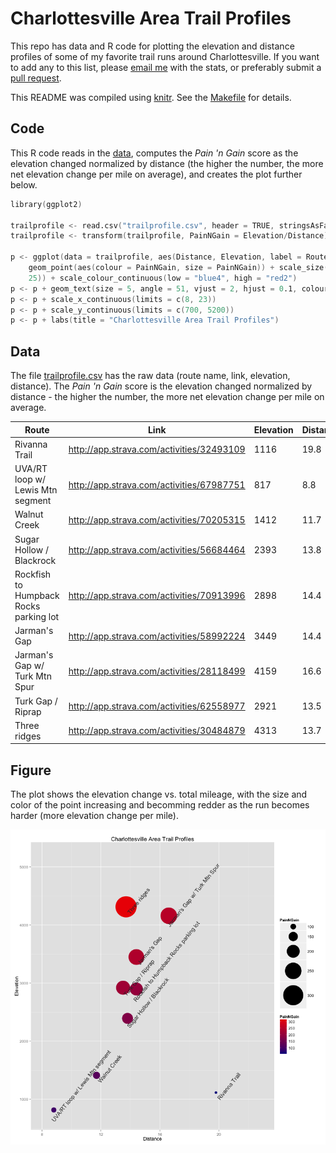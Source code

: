 # Charlottesville Area Trail Profiles

This repo has data and R code for plotting the elevation and distance profiles of some of my favorite trail runs around Charlottesville. If you want to add any to this list, please [email me](http://stephenturner.us/email.html) with the stats, or preferably submit a [pull request](https://help.github.com/articles/using-pull-requests).

This README was compiled using [knitr](http://yihui.name/knitr/). See the [Makefile](Makefile) for details.

## Code

This R code reads in the [data](./trailprofile.csv), computes the *Pain 'n Gain* score as the elevation changed normalized by distance (the higher the number, the more net elevation change per mile on average), and creates the plot further below.


```S
library(ggplot2)

trailprofile <- read.csv("trailprofile.csv", header = TRUE, stringsAsFactors = FALSE)
trailprofile <- transform(trailprofile, PainNGain = Elevation/Distance)

p <- ggplot(data = trailprofile, aes(Distance, Elevation, label = Route)) + 
    geom_point(aes(colour = PainNGain, size = PainNGain)) + scale_size(range = c(3, 
    25)) + scale_colour_continuous(low = "blue4", high = "red2")
p <- p + geom_text(size = 5, angle = 51, vjust = 2, hjust = 0.1, colour = "gray20")
p <- p + scale_x_continuous(limits = c(8, 23))
p <- p + scale_y_continuous(limits = c(700, 5200))
p <- p + labs(title = "Charlottesville Area Trail Profiles")
```





## Data

The file [trailprofile.csv](./trailprofile.csv) has the raw data (route name, link, elevation, distance). The *Pain 'n Gain* score is the elevation changed normalized by distance - the higher the number, the more net elevation change per mile on average.

Route | Link | Elevation | Distance | PainNGain
--- | --- | --- | --- | ---
Rivanna Trail | http://app.strava.com/activities/32493109 | 1116 | 19.8 |  56.36
UVA/RT loop w/ Lewis Mtn segment | http://app.strava.com/activities/67987751 |  817 |  8.8 |  92.84
Walnut Creek | http://app.strava.com/activities/70205315 | 1412 | 11.7 | 120.68
Sugar Hollow / Blackrock | http://app.strava.com/activities/56684464 | 2393 | 13.8 | 173.41
Rockfish to Humpback Rocks parking lot | http://app.strava.com/activities/70913996 | 2898 | 14.4 | 201.25
Jarman's Gap | http://app.strava.com/activities/58992224 | 3449 | 14.4 | 239.51
Jarman's Gap w/ Turk Mtn Spur | http://app.strava.com/activities/28118499 | 4159 | 16.6 | 250.54
Turk Gap / Riprap | http://app.strava.com/activities/62558977 | 2921 | 13.5 | 216.37
Three ridges | http://app.strava.com/activities/30484879 | 4313 | 13.7 | 314.82


## Figure

The plot shows the elevation change vs. total mileage, with the size and color of the point increasing and becomming redder as the run becomes harder (more elevation change per mile).

![plot of chunk scatterplot](figure/scatterplot.png) 


